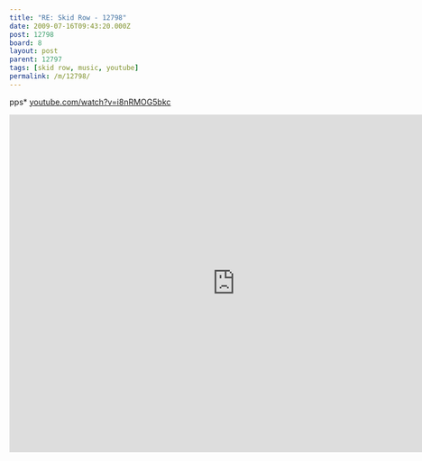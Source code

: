 ```yaml
---
title: "RE: Skid Row - 12798"
date: 2009-07-16T09:43:20.000Z
post: 12798
board: 8
layout: post
parent: 12797
tags: [skid row, music, youtube]
permalink: /m/12798/
---
```

pps* <a href="http://www.youtube.com/watch?v=i8nRMOG5bkc">youtube.com/watch?v=i8nRMOG5bkc</a>

<iframe title="YouTube video player" width="800" height="600" src="http://www.youtube.com/embed/i8nRMOG5bkc?hd=1" frameborder="0" allowfullscreen></iframe>
